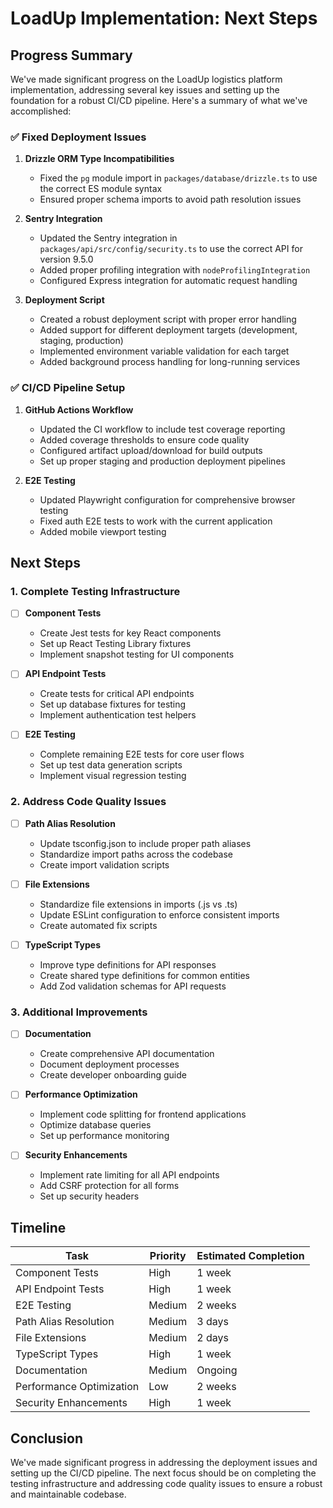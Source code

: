 # LoadUp Implementation: Next Steps

## Progress Summary

We've made significant progress on the LoadUp logistics platform implementation, addressing several key issues and setting up the foundation for a robust CI/CD pipeline. Here's a summary of what we've accomplished:

### ✅ Fixed Deployment Issues

1. **Drizzle ORM Type Incompatibilities**
   - Fixed the `pg` module import in `packages/database/drizzle.ts` to use the correct ES module syntax
   - Ensured proper schema imports to avoid path resolution issues

2. **Sentry Integration**
   - Updated the Sentry integration in `packages/api/src/config/security.ts` to use the correct API for version 9.5.0
   - Added proper profiling integration with `nodeProfilingIntegration`
   - Configured Express integration for automatic request handling

3. **Deployment Script**
   - Created a robust deployment script with proper error handling
   - Added support for different deployment targets (development, staging, production)
   - Implemented environment variable validation for each target
   - Added background process handling for long-running services

### ✅ CI/CD Pipeline Setup

1. **GitHub Actions Workflow**
   - Updated the CI workflow to include test coverage reporting
   - Added coverage thresholds to ensure code quality
   - Configured artifact upload/download for build outputs
   - Set up proper staging and production deployment pipelines

2. **E2E Testing**
   - Updated Playwright configuration for comprehensive browser testing
   - Fixed auth E2E tests to work with the current application
   - Added mobile viewport testing

## Next Steps

### 1. Complete Testing Infrastructure

- [ ] **Component Tests**
  - Create Jest tests for key React components
  - Set up React Testing Library fixtures
  - Implement snapshot testing for UI components

- [ ] **API Endpoint Tests**
  - Create tests for critical API endpoints
  - Set up database fixtures for testing
  - Implement authentication test helpers

- [ ] **E2E Testing**
  - Complete remaining E2E tests for core user flows
  - Set up test data generation scripts
  - Implement visual regression testing

### 2. Address Code Quality Issues

- [ ] **Path Alias Resolution**
  - Update tsconfig.json to include proper path aliases
  - Standardize import paths across the codebase
  - Create import validation scripts

- [ ] **File Extensions**
  - Standardize file extensions in imports (.js vs .ts)
  - Update ESLint configuration to enforce consistent imports
  - Create automated fix scripts

- [ ] **TypeScript Types**
  - Improve type definitions for API responses
  - Create shared type definitions for common entities
  - Add Zod validation schemas for API requests

### 3. Additional Improvements

- [ ] **Documentation**
  - Create comprehensive API documentation
  - Document deployment processes
  - Create developer onboarding guide

- [ ] **Performance Optimization**
  - Implement code splitting for frontend applications
  - Optimize database queries
  - Set up performance monitoring

- [ ] **Security Enhancements**
  - Implement rate limiting for all API endpoints
  - Add CSRF protection for all forms
  - Set up security headers

## Timeline

| Task | Priority | Estimated Completion |
|------|----------|----------------------|
| Component Tests | High | 1 week |
| API Endpoint Tests | High | 1 week |
| E2E Testing | Medium | 2 weeks |
| Path Alias Resolution | Medium | 3 days |
| File Extensions | Medium | 2 days |
| TypeScript Types | High | 1 week |
| Documentation | Medium | Ongoing |
| Performance Optimization | Low | 2 weeks |
| Security Enhancements | High | 1 week |

## Conclusion

We've made significant progress in addressing the deployment issues and setting up the CI/CD pipeline. The next focus should be on completing the testing infrastructure and addressing code quality issues to ensure a robust and maintainable codebase. 